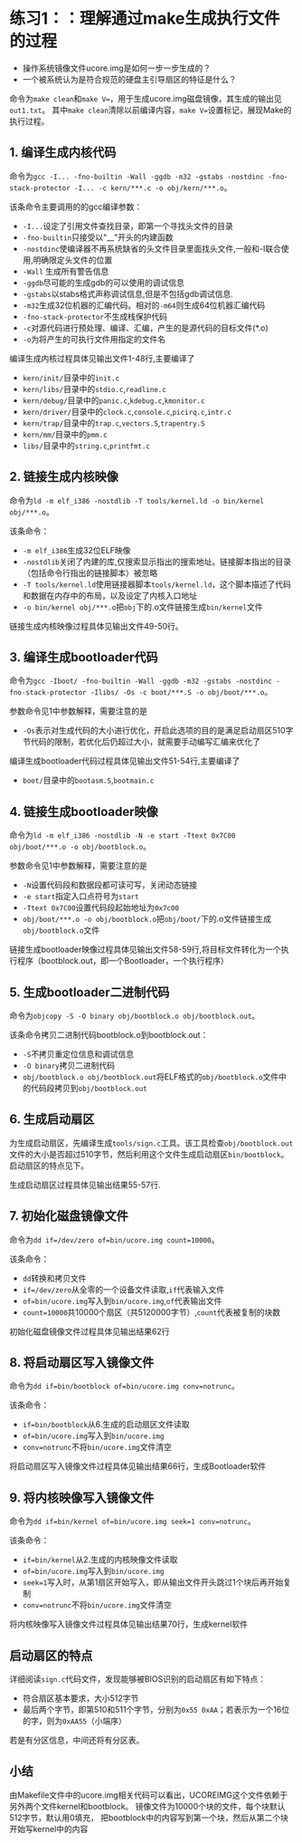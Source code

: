 # 练习1：：理解通过make生成执行文件的过程

*  操作系统镜像文件ucore.img是如何一步一步生成的？
*  一个被系统认为是符合规范的硬盘主引导扇区的特征是什么？


命令为`make clean`和`make V=`，用于生成ucore.img磁盘镜像，其生成的输出见`out1.txt`。
其中`make clean`清除以前编译内容，`make V=`设置标记，展现Make的执行过程。



## 1. 编译生成内核代码

命令为`gcc -I... -fno-builtin -Wall -ggdb -m32 -gstabs -nostdinc -fno-stack-protector -I... -c kern/***.c -o obj/kern/***.o`。

该条命令主要调用的的gcc编译参数：

*  `-I...`设定了引用文件查找目录，即第一个寻找头文件的目录
*  `-fno-builtin`只接受以"__"开头的内建函数
*  `-nostdinc`使编译器不再系统缺省的头文件目录里面找头文件,一般和-I联合使用,明确限定头文件的位置 
*  `-Wall`  生成所有警告信息
*  `-ggdb`尽可能的生成gdb的可以使用的调试信息
*  `-gstabs`以stabs格式声称调试信息,但是不包括gdb调试信息.
*  `-m32`生成32位机器的汇编代码。相对的`-m64`则生成64位机器汇编代码
*  `-fno-stack-protector`不生成栈保护代码
*  `-c`对源代码进行预处理、编译、汇编，产生的是源代码的目标文件(*.o)
*  `-o`为将产生的可执行文件用指定的文件名

编译生成内核过程具体见输出文件1-48行,主要编译了

*  `kern/init/`目录中的`init.c`
*  `kern/libs/`目录中的`stdio.c`,`readline.c`
*  `kern/debug/`目录中的`panic.c`,`kdebug.c`,`kmonitor.c`
*  `kern/driver/`目录中的`clock.c`,`console.c`,`picirq.c`,`intr.c`
*  `kern/trap/`目录中的`trap.c`,`vectors.S`,`trapentry.S`
*  `kern/mm/`目录中的`pmm.c`
*  `libs/`目录中的`string.c`,`printfmt.c`



## 2. 链接生成内核映像 

命令为`ld -m elf_i386 -nostdlib -T tools/kernel.ld -o bin/kernel obj/***.o`。

该条命令：

*  `-m elf_i386`生成32位ELF映像
*  `-nostdlib`关闭了内建的库,仅搜索显示指出的搜索地址。链接脚本指出的目录（包括命令行指出的链接脚本）被忽略
*  `-T tools/kernel.ld`使用链接器脚本`tools/kernel.ld`，这个脚本描述了代码和数据在内存中的布局，以及设定了内核入口地址
*  `-o bin/kernel obj/***.o`把`obj`下的.o文件链接生成`bin/kernel`文件

链接生成内核映像过程具体见输出文件49-50行。



## 3. 编译生成bootloader代码

命令为`gcc -Iboot/ -fno-builtin -Wall -ggdb -m32 -gstabs -nostdinc -fno-stack-protector -Ilibs/ -Os -c boot/***.S -o obj/boot/***.o`。

参数命令见1中参数解释，需要注意的是
*  `-Os`表示对生成代码的大小进行优化，开启此选项的目的是满足启动扇区510字节代码的限制，若优化后仍超过大小，就需要手动编写汇编来优化了

编译生成bootloader代码过程具体见输出文件51-54行,主要编译了

*  `boot/`目录中的`bootasm.S`,`bootmain.c`



## 4. 链接生成bootloader映像

命令为`ld -m elf_i386 -nostdlib -N -e start -Ttext 0x7C00 obj/boot/***.o -o obj/bootblock.o`。

参数命令见1中参数解释，需要注意的是
*  `-N`设置代码段和数据段都可读可写，关闭动态链接
*  `-e start`指定入口点符号为`start`
*  `-Ttext 0x7C00`设置代码段起始地址为`0x7c00`
*  `obj/boot/***.o -o obj/bootblock.o`把`obj/boot/`下的.o文件链接生成`obj/bootblock.o`文件

链接生成bootloader映像过程具体见输出文件58-59行,将目标文件转化为一个执行程序（bootblock.out，即一个Bootloader，一个执行程序）



## 5. 生成bootloader二进制代码

命令为`objcopy -S -O binary obj/bootblock.o obj/bootblock.out`。

该条命令拷贝二进制代码bootblock.o到bootblock.out：

*  `-S`不拷贝重定位信息和调试信息
*  `-O binary`拷贝二进制代码
*  `obj/bootblock.o obj/bootblock.out`将ELF格式的`obj/bootblock.o`文件中的代码段拷贝到`obj/bootblock.out`



## 6. 生成启动扇区

为生成启动扇区，先编译生成`tools/sign.c`工具。该工具检查`obj/bootblock.out`文件的大小是否超过510字节，然后利用这个文件生成启动扇区`bin/bootblock`。启动扇区的特点见下。

生成启动扇区过程具体见输出结果55-57行.


 
## 7. 初始化磁盘镜像文件

命令为`dd if=/dev/zero of=bin/ucore.img count=10000`。

该条命令：

*  `dd`转换和拷贝文件
*  `if=/dev/zero`从全零的一个设备文件读取,`if`代表输入文件
*  `of=bin/ucore.img`写入到`bin/ucore.img`,`of`代表输出文件
*  `count=10000`共10000个扇区（共5120000字节）,`count`代表被复制的块数

初始化磁盘镜像文件过程具体见输出结果62行


## 8. 将启动扇区写入镜像文件

命令为`dd if=bin/bootblock of=bin/ucore.img conv=notrunc`。

该条命令：

*  `if=bin/bootblock`从6.生成的启动扇区文件读取
*  `of=bin/ucore.img`写入到`bin/ucore.img`
*  `conv=notrunc`不将`bin/ucore.img`文件清空

将启动扇区写入镜像文件过程具体见输出结果66行，生成Bootloader软件



## 9. 将内核映像写入镜像文件

命令为`dd if=bin/kernel of=bin/ucore.img seek=1 conv=notrunc`。

该条命令：

*  `if=bin/kernel`从2.生成的内核映像文件读取
*  `of=bin/ucore.img`写入到`bin/ucore.img`
*  `seek=1`写入时，从第1扇区开始写入，即从输出文件开头跳过1个块后再开始复制
*  `conv=notrunc`不将`bin/ucore.img`文件清空

将内核映像写入镜像文件过程具体见输出结果70行，生成kernel软件




## 启动扇区的特点

详细阅读`sign.c`代码文件，发现能够被BIOS识别的启动扇区有如下特点：

*  符合扇区基本要求，大小512字节
*  最后两个字节，即第510和511个字节，分别为`0x55 0xAA`；若表示为一个16位的字，则为`0xAA55`（小端序）

若是有分区信息，中间还将有分区表。





## 小结

由Makefile文件中的ucore.img相关代码可以看出，UCOREIMG这个文件依赖于另外两个文件kernel和bootblock。
镜像文件为10000个块的文件，每个块默认512字节，默认用0填充， 把bootblock中的内容写到第一个块，然后从第二个块开始写kernel中的内容
